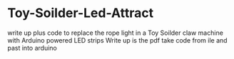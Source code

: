 # Toy-Soilder-Led-Attract
write up plus code to replace the rope light in a Toy Soilder claw machine with Arduino powered LED strips 
Write up is the pdf 
take code from ile and past into arduino
